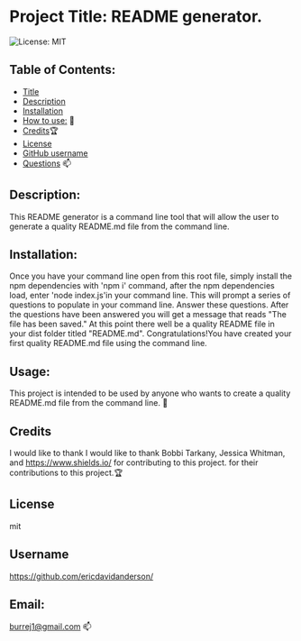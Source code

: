
# Project Title: README generator.

 ![License: MIT](https://img.shields.io/badges/License-MIT-brightgreen)

## Table of Contents:
- [Title](#title) 
- [Description](#description)
- [Installation](#install)
- [How to use:](#usage) :compass: 
- [Credits](#credits):trophy:
- [License](#license)
- [GitHub username](#username)
- [Questions](#email) :mailbox:

## Description: 
This README generator is a command line tool that will allow the user to generate a quality README.md file from the command line.    

## Installation:
Once you have your command line open from this root file, simply install the npm dependencies with 'npm i' command, after the npm dependencies load, enter 'node index.js'in your command line.  This will prompt a series of questions to populate in your command line.  Answer these questions.  After the questions have been answered you will get a message that reads "The file has been saved."  At this point there well be a quality README file in your dist folder titled "README.md".  Congratulations!You have created your first quality README.md file using the command line.  

## Usage:
 This project is intended to be used by anyone who wants to create a quality README.md file from the command line. :compass: 

## Credits
I would like to thank I would like to thank Bobbi Tarkany, Jessica Whitman, and https://www.shields.io/ for contributing to this project. for their contributions to this project.:trophy: 

## License
mit

## Username
https://github.com/ericdavidanderson/

## Email: 
burrej1@gmail.com :mailbox:

 


